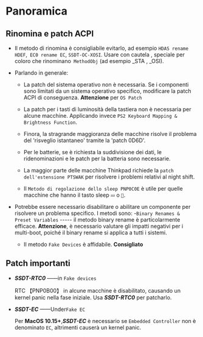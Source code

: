 # Panoramica

## Rinomina e patch ACPI

- Il metodo di rinomina è consigliabile evitarlo, ad esempio `HDAS rename HDEF`,` EC0 rename EC`, `SSDT-OC-XOSI`. Usare con cautela , speciale per coloro che rinominano` MethodObj` (ad esempio _STA , _OSI).
- Parlando in generale:
  - La patch del sistema operativo non è necessaria. Se i componenti sono limitati da un sistema operativo specifico, modificare la patch ACPI di conseguenza. **Attenzione** per `OS Patch`

  - La patch per i tasti di luminosità della tastiera non è necessaria per alcune macchine. Applicando invece `PS2 Keyboard Mapping & Brightness Function`.

  - Finora, la stragrande maggioranza delle macchine risolve il problema del 'risveglio istantaneo' tramite la 'patch 0D6D'.

  - Per le batterie, se è richiesta la suddivisione dei dati, le ridenominazioni e le patch per la batteria sono necessarie.
  
  - La maggior parte delle macchine Thinkpad richiede la `patch dell'estensione PTSWAK` per risolvere i problemi relativi al night shift.
  
  - Il `Metodo di regolazione dello sleep PNP0C0E` è utile per quelle macchine che hanno il tasto sleep `💤` o `🌙`.
  

- Potrebbe essere necessario disabilitare o abilitare un componente per risolvere un problema specifico. I metodi sono:
  -`Binary Renames & Preset Variables` ----- il metodo binary rename è particolarmente efficace. **Attenzione**, è necessario valutare gli impatti negativi per i multi-boot, poiché il binary rename si applica a tutti i sistemi.
  
  - Il metodo `Fake Devices` è affidabile. **Consigliato**

## Patch importanti

- ***SSDT-RTC0*** ——in `Fake devices`

  RTC 【PNP0B00】 in alcune macchine è disabilitato, causando un kernel panic nella fase iniziale. Usa ***SSDT-RTC0*** per patcharlo.

- ***SSDT-EC*** ——Under`Fake EC`

  Per **MacOS 10.15+**,***SSDT-EC*** è necessario se `Embedded Controller` non è denominato `EC`, altrimenti causerà un kernel panic.
